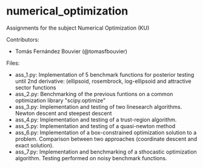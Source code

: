# numerical_optimization

Assignments for the subject Numerical Optimization (KU)

Contributors:
 - Tomás Fernández Bouvier (@tomasfbouvier)

Files:
 - ass_1.py: Implementation of 5 benchmark functions for posterior testing until 2nd derivative: (ellipsoid, rosembrock, log-ellipsoid and attractive sector functions
 - ass_2.py: Benchmarking of the previous funtions on a common optimization library "scipy.optimize"
 - ass_3.py: Implementation and testing of two linesearch algorithms. Newton descent and steepest descent 
 - ass_4.py: Implementation and testing of a trust-region algorithm. 
 - ass_5.py: Implementation and testing of a quasi-newton method
 - ass_6.py: Implementation of a box-constrained optimization solution to a problem. Comparison between two approaches (coordinate descent and exact solution).
 - ass_7.py: Implementation and benchmarking of a sthocastic optimization algorithm. Testing performed on noisy benchmark functions. 
